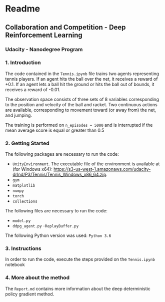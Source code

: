 # Readme

##  Collaboration and Competition - Deep Reinforcement Learning

### Udacity - Nanodegree Program

### 1. Introduction

The code contained in the ```Tennis.ipynb``` file trains two agents representing tennis players. If an agent hits the ball over the net, it receives a reward of +0.1. If an agent lets a ball hit the ground or hits the ball out of bounds, it receives a reward of -0.01.

The observation space consists of three sets of 8 variables corresponding to the position and velocity of the ball and racket. Two continuous actions are available, corresponding to movement toward (or away from) the net, and jumping.

The training is performed on ```n_episodes = 5000``` and is interrupted if the mean average score is equal or greater than 0.5 

### 2. Getting Started

The following packages are necessary to run the code:
- ```UnityEnvironment```. The executable file of the environment is available at (for Windows x64): https://s3-us-west-1.amazonaws.com/udacity-drlnd/P3/Tennis/Tennis_Windows_x86_64.zip.
- ```gym```
- ```matplotlib```
- ```numpy```
- ```torch```
- ```collections```

The following files are necessary to run the code:
- ```model.py```
- ```ddpg_agent.py```
-```ReplayBuffer.py```

The following Python version was used: ```Python 3.6```

### 3. Instructions

In order to run the code, execute the steps provided on the ```Tennis.ipynb``` notebook

### 4. More about the method

The ```Report.md``` contains more information about the deep deterministic policy gradient method.

